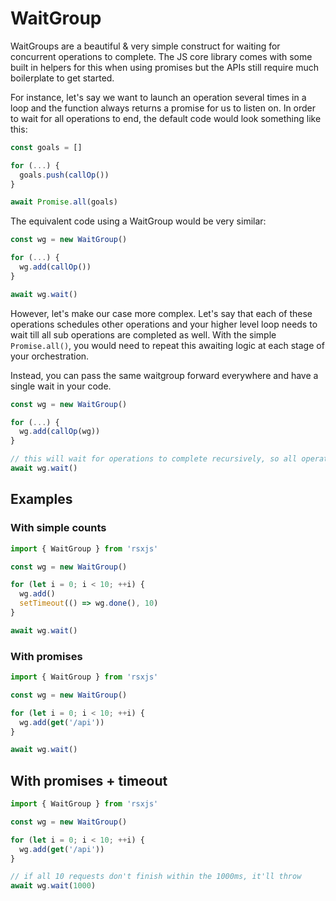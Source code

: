 # WaitGroup

WaitGroups are a beautiful & very simple construct for waiting for concurrent operations to complete. The JS core library comes with some built in helpers for this when using promises but the APIs still require much boilerplate to get started.

For instance, let's say we want to launch an operation several times in a loop and the function always returns a promise for us to listen on. In order to wait for all operations to end, the default code would look something like this:

```javascript
const goals = []

for (...) {
  goals.push(callOp())
}

await Promise.all(goals)
```

The equivalent code using a WaitGroup would be very similar:

```javascript
const wg = new WaitGroup()

for (...) {
  wg.add(callOp())
}

await wg.wait()
```

However, let's make our case more complex. Let's say that each of these operations schedules other operations and your higher level loop needs to wait till all sub operations are completed as well. With the simple `Promise.all()`, you would need to repeat this awaiting logic at each stage of your orchestration.

Instead, you can pass the same waitgroup forward everywhere and have a single wait in your code.

```javascript
const wg = new WaitGroup()

for (...) {
  wg.add(callOp(wg))
}

// this will wait for operations to complete recursively, so all operations scheduled after the wait is called will also be waited upon
await wg.wait()
```

## Examples

### With simple counts

```javascript
import { WaitGroup } from 'rsxjs'

const wg = new WaitGroup()

for (let i = 0; i < 10; ++i) {
  wg.add()
  setTimeout(() => wg.done(), 10)
}

await wg.wait()
```

### With promises

```javascript
import { WaitGroup } from 'rsxjs'

const wg = new WaitGroup()

for (let i = 0; i < 10; ++i) {
  wg.add(get('/api'))
}

await wg.wait()
```

## With promises + timeout

```javascript
import { WaitGroup } from 'rsxjs'

const wg = new WaitGroup()

for (let i = 0; i < 10; ++i) {
  wg.add(get('/api'))
}

// if all 10 requests don't finish within the 1000ms, it'll throw
await wg.wait(1000)
```
